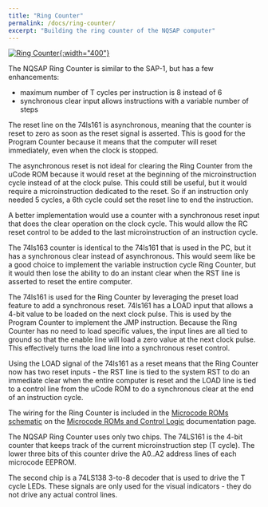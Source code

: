 ```yaml
---
title: "Ring Counter"
permalink: /docs/ring-counter/
excerpt: "Building the ring counter of the NQSAP computer"
---
```


[![Ring Counter](../../assets/images/ring-counter.jpg "ring counter"){:width="400"}](../../assets/images/ring-counter.jpg)

The NQSAP Ring Counter is similar to the SAP-1, but has a few enhancements:
* maximum number of T cycles per instruction is 8 instead of 6
* synchronous clear input allows instructions with a variable number of steps

The reset line on the 74ls161 is asynchronous, meaning that the counter is reset to zero
as soon as the reset signal is asserted.  This is good for the Program Counter because it
means that the computer will reset immediately, even when the clock is stopped.

The asynchronous reset is not ideal for clearing the Ring Counter from the uCode ROM
because it would reset at the beginning of the microinstruction cycle instead of at the
clock pulse.  This could still be useful, but it would require a microinstruction
dedicated to the reset.  So if an instruction only needed 5 cycles, a 6th cycle could set
the reset line to end the instruction.

A better implementation would use a counter with a synchronous reset input that does the
clear operation on the clock cycle.  This would allow the RC reset control to be added to
the last microinstruction of an instruction cycle.

The 74ls163 counter is identical to the 74ls161 that is used in the PC, but it has a
synchronous clear instead of asynchronous. This would seem like be a good choice to
implement the variable instruction cycle Ring Counter, but it would then lose the ability
to do an instant clear when the RST line is asserted to reset the entire computer.  

The 74ls161 is used for the Ring Counter by leveraging the preset load feature to add a
synchronous reset.  74ls161 has a LOAD input that allows a 4-bit value to be loaded on the
next clock pulse. This is used by the Program Counter to implement the JMP instruction.
Because the Ring Counter has no need to load specific values, the input lines are all tied
to ground so that the enable line will load a zero value at the next clock pulse.  This
effectively turns the load line into a synchronous reset control.

Using the LOAD signal of the 74ls161 as a reset means that the Ring Counter now has two
reset inputs - the RST line is tied to the system RST to do an immediate clear when the
entire computer is reset and the LOAD line is tied to a control line from the uCode ROM to
do a synchronous clear at the end of an instruction cycle.

The wiring for the Ring Counter is included in the
[Microcode ROMs schematic](../../assets/images/microcode-roms-schematic.png "microcode ROMs schematic")
on the [Microcode ROMs and Control Logic](../control) documentation page.

The NQSAP Ring Counter uses only two chips.  The 74LS161 is the 4-bit counter that keeps
track of the current microinstruction step (T cycle).  The lower three bits of this
counter drive the A0..A2 address lines of each microcode EEPROM.  

The second chip is a 74LS138 3-to-8 decoder that is used to drive the T cycle LEDs.  These
signals are only used for the visual indicators - they do not drive any actual control
lines.
